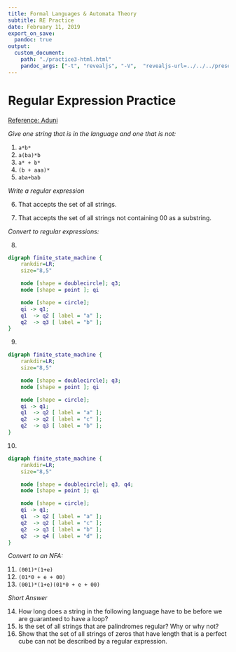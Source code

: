 ```yaml
---
title: Formal Languages & Automata Theory
subtitle: RE Practice
date: February 11, 2019
export_on_save:
  pandoc: true
output:
  custom_document:
    path: "./practice3-html.html"
    pandoc_args: ["-t", "revealjs", "-V",  "revealjs-url=../../../presentation/revealjs", "--standalone"]
---
```


# Regular Expression Practice

[Reference: Aduni](http://www.aduni.org/courses/theory/courseware/handouts/Recitation_03.html)

*Give one string that is in the language and one that is not:*

1.  `a*b*`
2.  `a(ba)*b`
3.  `a* + b*`
4.  `(b + aaa)*`
5.  `aba+bab`

*Write a regular expression*

6.    That accepts the set of all strings.

7.    That accepts the set of all strings not containing 00 as a substring.



*Convert to regular expressions:*

8.
```dot
digraph finite_state_machine {
    rankdir=LR;
    size="8,5"

    node [shape = doublecircle]; q3;
    node [shape = point ]; qi

    node [shape = circle];
    qi -> q1;
    q1  -> q2 [ label = "a" ];
    q2  -> q3 [ label = "b" ];
}
```

9.
```dot
digraph finite_state_machine {
    rankdir=LR;
    size="8,5"

    node [shape = doublecircle]; q3;
    node [shape = point ]; qi

    node [shape = circle];
    qi -> q1;
    q1  -> q2 [ label = "a" ];
    q2  -> q2 [ label = "c" ];
    q2  -> q3 [ label = "b" ];
}
```


10.
```dot
digraph finite_state_machine {
    rankdir=LR;
    size="8,5"

    node [shape = doublecircle]; q3, q4;
    node [shape = point ]; qi

    node [shape = circle];
    qi -> q1;
    q1  -> q2 [ label = "a" ];
    q2  -> q2 [ label = "c" ];
    q2  -> q3 [ label = "b" ];
    q2  -> q4 [ label = "d" ];
}
```

*Convert to an NFA:*

11.  `(001)*(1+e)`
12.  `(01*0 + e + 00)`
13.  `(001)*(1+e)(01*0 + e + 00)`

*Short Answer*

14. How long does a string in the following language have to be before we are guaranteed to have a loop?
15. Is the set of all strings that are palindromes regular? Why or why not?
16. Show that the set of all strings of zeros that have length that is a perfect cube can not be described by a regular expression.
